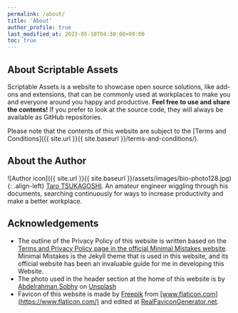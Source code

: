 ```yaml
---
permalink: /about/
title: 'About'
author_profile: true
last_modified_at: 2023-05-10T04:30:00+09:00
toc: true
---
```


## About Scriptable Assets

Scriptable Assets is a website to showcase open source solutions, like add-ons and extensions, that can be commonly used at workplaces to make you and everyone around you happy and productive. **Feel free to use and share the contents!** If you prefer to look at the source code, they will always be available as GitHub repositories.

Please note that the contents of this website are subject to the [Terms and Conditions]({{ site.url }}{{ site.baseurl }}/terms-and-conditions/).

## About the Author

![Author icon]({{ site.url }}{{ site.baseurl }}/assets/images/bio-photo128.jpg){: .align-left} [Taro TSUKAGOSHI](https://github.com/ttsukagoshi). An amateur engineer wiggling through his documents, searching continuously for ways to increase productivity and make a better workplace.

## Acknowledgements

- The outline of the Privacy Policy of this website is written based on the [Terms and Privacy Policy page in the official Minimal Mistakes website](https://mmistakes.github.io/minimal-mistakes/terms/). Minimal Mistakes is the Jekyll theme that is used in this website, and its official website has been an invaluable guide for me in developing this Website.
- The photo used in the header section at the home of this website is by [Abdelrahman Sobhy](https://unsplash.com/@sobhyabdo?utm_source=unsplash&utm_medium=referral&utm_content=creditCopyText) on [Unsplash](https://unsplash.com/s/photos/programming-coffee?utm_source=unsplash&utm_medium=referral&utm_content=creditCopyText)
- Favicon of this website is made by [Freepik](http://www.freepik.com/) from [www.flaticon.com](https://www.flaticon.com/) and edited at [RealFaviconGenerator.net](https://realfavicongenerator.net/).
